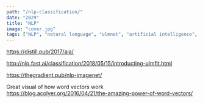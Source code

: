 ```yaml
---
path: "/nlp-classification/"
date: "2029"
title: "NLP"
image: "cover.jpg"
tags: ["NLP", "natural language", "ulmnet", "artificial intelligence", "deep learning", "machine learning", "tensorflow.js"]
---
```


https://distill.pub/2017/aia/

http://nlp.fast.ai/classification/2018/05/15/introducting-ulmfit.html

https://thegradient.pub/nlp-imagenet/

Great visual of how word vectors work
https://blog.acolyer.org/2016/04/21/the-amazing-power-of-word-vectors/
